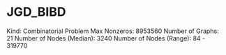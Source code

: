 # JGD_BIBD

Kind: Combinatorial Problem
Max Nonzeros: 8953560
Number of Graphs: 21
Number of Nodes (Median): 3240
Number of Nodes (Range): 84 - 319770